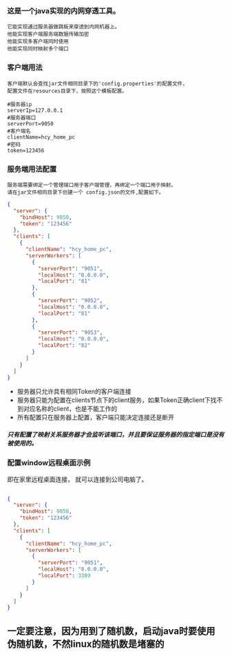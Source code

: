 ### 这是一个java实现的内网穿透工具。
    它能实现通过服务器做跳板来穿透到内网机器上。
    他能实现客户端服务端数据传输加密
    他能实现多客户端同时使用
    他能实现同时映射多个端口

### 客户端用法

    客户端默认会查找jar文件相同目录下的'config.properties'的配置文件，
    配置文件在resources目录下，按照这个模板配置。

```properties
#服务器ip
serverIp=127.0.0.1
#服务器端口
serverPort=9050
#客户端名
clientName=hcy_home_pc
#密码
token=123456
```





### 服务端用法配置

    服务端需要绑定一个管理端口用于客户端管理，再绑定一个端口用于映射。
    请在jar文件相同目录下创建一个 config.json的文件,配置如下。

```json
{
  "server": {
    "bindHost": 9050,
    "token": "123456"
  },
  "clients": [
    {
      "clientName": "hcy_home_pc",
      "serverWorkers": [
        {
          "serverPort": "9051",
          "localHost": "0.0.0.0",
          "localPort": "81"
        },
        {
          "serverPort": "9052",
          "localHost": "0.0.0.0",
          "localPort": "81"
        },
        {
          "serverPort": "9053",
          "localHost": "0.0.0.0",
          "localPort": "82"
        }
      ]
    }
  ]
}
```


- 服务器只允许具有相同Token的客户端连接
- 服务器只能为配置在clients节点下的client服务，如果Token正确client下找不到对应名称的client，也是不能工作的
- 所有配置只在服务器上配置，客户端只能决定连接还是断开



##### 只有配置了映射关系服务器才会监听该端口，并且要保证服务器的指定端口是没有被使用的。



### 配置window远程桌面示例
即在家里远程桌面连接， 就可以连接到公司电脑了。
```json
 
{
  "server": {
    "bindHost": 9050,
    "token": "123456"
  },
  "clients": [
    {
      "clientName": "hcy_home_pc",
      "serverWorkers": [
        {
          "serverPort": "9051",
          "localHost": "0.0.0.0",
          "localPort": 3389
        }
      ]
    }
  ]
}
```


## 一定要注意，因为用到了随机数，启动java时要使用伪随机数，不然linux的随机数是堵塞的
